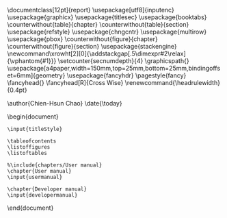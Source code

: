 \documentclass[12pt]{report}
\usepackage[utf8]{inputenc}
\usepackage{graphicx}
\usepackage{titlesec}
\usepackage{booktabs}
\counterwithout{table}{chapter}
\counterwithout{table}{section}
\usepackage{refstyle}
\usepackage{chngcntr}
\usepackage{multirow}
\usepackage{pbox}
\counterwithout{figure}{chapter}
\counterwithout{figure}{section}
\usepackage{stackengine}
\newcommand\xrowht[2][0]{\addstackgap[.5\dimexpr#2\relax]{\vphantom{#1}}}
\setcounter{secnumdepth}{4}
\graphicspath{}
\usepackage[a4paper,width=150mm,top=25mm,bottom=25mm,bindingoffset=6mm]{geometry}
\usepackage{fancyhdr}
\pagestyle{fancy}
\fancyhead{}
\fancyhead[R]{Cross Wise}
\renewcommand{\headrulewidth}{0.4pt}	


\author{Chien-Hsun Chao}
\date{\today}

\begin{document}
	
	\input{titleStyle}
	
	\tableofcontents
	\listoffigures
	\listoftables
	
	%\include{chapters/User manual}
	\chapter{User manual}
	\input{usermanual}
	
	\chapter{Developer manual}
	\input{developermanual}
	
	
\end{document}